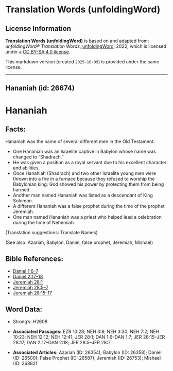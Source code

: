 # Translation Words (unfoldingWord)

## License Information

**Translation Words (unfoldingWord)** is based on and adapted from: _unfoldingWord® Translation Words_, [unfoldingWord](https://unfoldingword.org/utw), 2022, which is licensed under a [CC BY-SA 4.0 license](https://creativecommons.org/licenses/by-sa/4.0/legalcode.en).

This markdown version (created `2025-10-09`) is provided under the same license.



--------------------------------

## Hananiah (id: 26674)

Hananiah
========

Facts:
------

Hananiah was the name of several different men in the Old Testament.

* One Hananiah was an Israelite captive in Babylon whose name was changed to “Shadrach.”
* He was given a position as a royal servant due to his excellent character and abilities.
* Once Hanahiah (Shadrach) and two other Israelite young men were thrown into a fire in a furnace because they refused to worship the Babylonian king. God showed his power by protecting them from being harmed.
* Another man named Hananiah was listed as a descendant of King Solomon.
* A different Hananiah was a false prophet during the time of the prophet Jeremiah.
* One man named Hananiah was a priest who helped lead a celebration during the time of Nehemiah.

(Translation suggestions: Translate Names)

(See also: Azariah, Babylon, Daniel, false prophet, Jeremiah, Mishael)

Bible References:
-----------------

* [Daniel 1:6–7](https://ref.ly/Dan1:6-Dan1:7)
* [Daniel 2:17–18](https://ref.ly/Dan2:17-Dan2:18)
* [Jeremiah 28:1](https://ref.ly/Jer28:1)
* [Jeremiah 28:5–7](https://ref.ly/Jer28:5-Jer28:7)
* [Jeremiah 28:15–17](https://ref.ly/Jer28:15-Jer28:17)

Word Data:
----------

* Strong’s: H2608

* **Associated Passages:** EZR 10:28; NEH 3:8; NEH 3:30; NEH 7:2; NEH 10:23; NEH 12:12; NEH 12:41; JER 28:1; DAN 1:6–DAN 1:7; JER 28:15–JER 28:17; DAN 2:17–DAN 2:18; JER 28:5–JER 28:7
* **Associated Articles:** Azariah (ID: 26354); Babylon (ID: 26358); Daniel (ID: 26500); False Prophet (ID: 26587); Jeremiah (ID: 26753); Mishael (ID: 26882)

